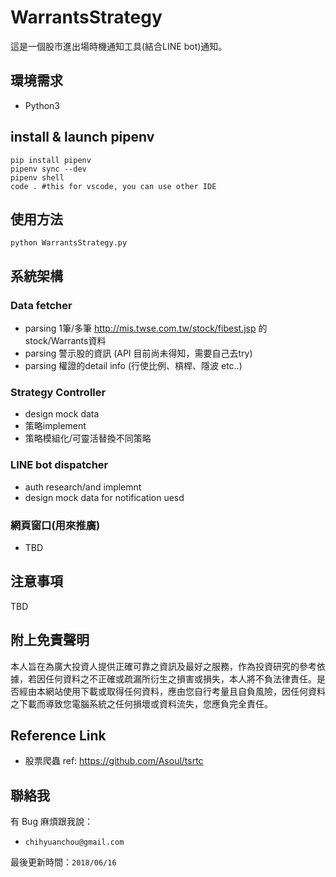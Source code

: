 # WarrantsStrategy

這是一個股市進出場時機通知工具(結合LINE bot)通知。

## 環境需求

-  Python3

## install & launch pipenv

```
pip install pipenv
pipenv sync --dev 
pipenv shell
code . #this for vscode, you can use other IDE
```

## 使用方法

```
python WarrantsStrategy.py
```

## 系統架構

### Data fetcher
- parsing 1筆/多筆 http://mis.twse.com.tw/stock/fibest.jsp 的stock/Warrants資料
- parsing 警示股的資訊 (API 目前尚未得知，需要自己去try)
- parsing 權證的detail info (行使比例、槓桿、隱波 etc..)
### Strategy Controller
- design mock data
- 策略implement
- 策略模組化/可靈活替換不同策略
### LINE bot dispatcher
- auth research/and implemnt
- design mock data for notification uesd

### 網頁窗口(用來推廣)
- TBD

## 注意事項

TBD

## 附上免責聲明

本人旨在為廣大投資人提供正確可靠之資訊及最好之服務，作為投資研究的參考依據，若因任何資料之不正確或疏漏所衍生之損害或損失，本人將不負法律責任。是否經由本網站使用下載或取得任何資料，應由您自行考量且自負風險，因任何資料之下載而導致您電腦系統之任何損壞或資料流失，您應負完全責任。

## Reference Link
- 股票爬蟲 ref: https://github.com/Asoul/tsrtc

## 聯絡我

有 Bug 麻煩跟我說：

- `chihyuanchou@gmail.com`

最後更新時間：`2018/06/16`

